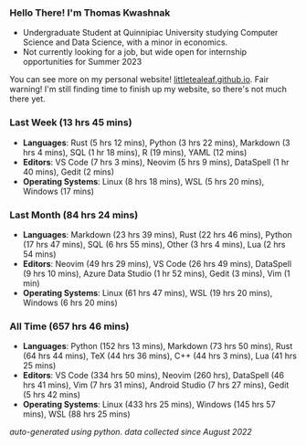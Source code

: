 
### Hello There! I'm Thomas Kwashnak

- Undergraduate Student at Quinnipiac University studying Computer Science and Data Science, with a minor in economics.
- Not currently looking for a job, but wide open for internship opportunities for Summer 2023

You can see more on my personal website! [littletealeaf.github.io](https://littletealeaf.github.io). Fair warning! I'm still finding time to finish up my website, so there's not much there yet.

### Last Week (13 hrs 45 mins)
- **Languages**: Rust (5 hrs 12 mins), Python (3 hrs 22 mins), Markdown (3 hrs 4 mins), SQL (1 hr 18 mins), R (19 mins), YAML (12 mins)
- **Editors**: VS Code (7 hrs 3 mins), Neovim (5 hrs 9 mins), DataSpell (1 hr 40 mins), Gedit (2 mins)
- **Operating Systems**: Linux (8 hrs 18 mins), WSL (5 hrs 20 mins), Windows (17 mins)
    
### Last Month (84 hrs 24 mins)
- **Languages**: Markdown (23 hrs 39 mins), Rust (22 hrs 46 mins), Python (17 hrs 47 mins), SQL (6 hrs 55 mins), Other (3 hrs 4 mins), Lua (2 hrs 54 mins)
- **Editors**: Neovim (49 hrs 29 mins), VS Code (26 hrs 49 mins), DataSpell (9 hrs 10 mins), Azure Data Studio (1 hr 52 mins), Gedit (3 mins), Vim (1 min)
- **Operating Systems**: Linux (61 hrs 47 mins), WSL (19 hrs 20 mins), Windows (6 hrs 20 mins)
    
### All Time (657 hrs 46 mins)
- **Languages**: Python (152 hrs 13 mins), Markdown (73 hrs 50 mins), Rust (64 hrs 44 mins), TeX (44 hrs 36 mins), C++ (44 hrs 3 mins), Lua (41 hrs 25 mins)
- **Editors**: VS Code (334 hrs 50 mins), Neovim (260 hrs), DataSpell (46 hrs 41 mins), Vim (7 hrs 31 mins), Android Studio (7 hrs 27 mins), Gedit (5 hrs 42 mins)
- **Operating Systems**: Linux (433 hrs 25 mins), Windows (145 hrs 57 mins), WSL (88 hrs 25 mins)
    

*auto-generated using python. data collected since August 2022*
